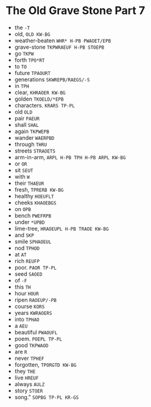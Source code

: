 # The Old Grave Stone Part 7

* the `-T`
* old, `OLD KW-BG`
* weather-beaten `WHR* H-PB PWAOET/EPB`
* grave-stone `TKPWRAEUF H-PB STOEPB`
* go `TKPW`
* forth `TPO*RT`
* to `TO`
* future `TPAOURT`
* generations `SKWREPB/RAEGS/-S`
* in `TPH`
* clear, `KHRAOER KW-BG`
* golden `TKOELD/*EPB`
* characters. `KRARS TP-PL`
* old `OLD`
* pair `PAEUR`
* shall `SHAL`
* again `TKPWEPB`
* wander `WAERPBD`
* through `THRU`
* streets `STRAOETS`
* arm-in-arm, `ARPL H-PB TPH H-PB ARPL KW-BG`
* or `OR`
* sit `SEUT`
* with `W`
* their `THAEUR`
* fresh, `TPRERB KW-BG`
* healthy `HOEUFLT`
* cheeks `KHAOEBGS`
* on `OPB`
* bench `PWEFRPB`
* under `*UPBD`
* lime-tree, `HRAOEUPL H-PB TRAOE KW-BG`
* and `SKP`
* smile `SPHAOEUL`
* nod `TPHOD`
* at `AT`
* rich `REUFP`
* poor. `PAOR TP-PL`
* seed `SAOED`
* of `-F`
* this `TH`
* hour `HOUR`
* ripen `RAOEUP/-PB`
* course `KORS`
* years `KWRAOERS`
* into `TPHAO`
* a `AEU`
* beautiful `PWAOUFL`
* poem. `POEPL TP-PL`
* good `TKPWAOD`
* are `R`
* never `TPHEF`
* forgotten, `TPORGTD KW-BG`
* they `THE`
* live `HREUF`
* always `AULZ`
* story `STOER`
* song." `SOPBG TP-PL KR-GS`

